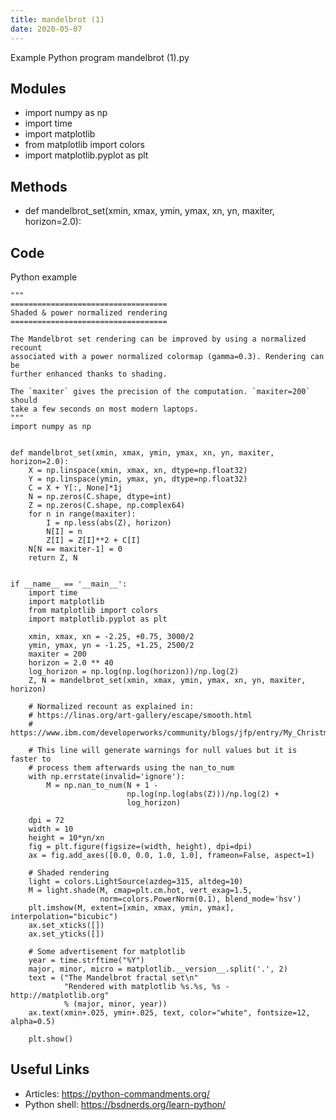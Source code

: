 ```yaml
---
title: mandelbrot (1)
date: 2020-05-07
---
```

Example Python program mandelbrot (1).py

## Modules

* import numpy as np
* import time
* import matplotlib
* from matplotlib import colors
* import matplotlib.pyplot as plt

## Methods

* def mandelbrot_set(xmin, xmax, ymin, ymax, xn, yn, maxiter, horizon=2.0):

## Code

Python example

    """
    ===================================
    Shaded & power normalized rendering
    ===================================
    
    The Mandelbrot set rendering can be improved by using a normalized recount
    associated with a power normalized colormap (gamma=0.3). Rendering can be
    further enhanced thanks to shading.
    
    The `maxiter` gives the precision of the computation. `maxiter=200` should
    take a few seconds on most modern laptops.
    """
    import numpy as np
    
    
    def mandelbrot_set(xmin, xmax, ymin, ymax, xn, yn, maxiter, horizon=2.0):
        X = np.linspace(xmin, xmax, xn, dtype=np.float32)
        Y = np.linspace(ymin, ymax, yn, dtype=np.float32)
        C = X + Y[:, None]*1j
        N = np.zeros(C.shape, dtype=int)
        Z = np.zeros(C.shape, np.complex64)
        for n in range(maxiter):
            I = np.less(abs(Z), horizon)
            N[I] = n
            Z[I] = Z[I]**2 + C[I]
        N[N == maxiter-1] = 0
        return Z, N
    
    
    if __name__ == '__main__':
        import time
        import matplotlib
        from matplotlib import colors
        import matplotlib.pyplot as plt
    
        xmin, xmax, xn = -2.25, +0.75, 3000/2
        ymin, ymax, yn = -1.25, +1.25, 2500/2
        maxiter = 200
        horizon = 2.0 ** 40
        log_horizon = np.log(np.log(horizon))/np.log(2)
        Z, N = mandelbrot_set(xmin, xmax, ymin, ymax, xn, yn, maxiter, horizon)
    
        # Normalized recount as explained in:
        # https://linas.org/art-gallery/escape/smooth.html
        # https://www.ibm.com/developerworks/community/blogs/jfp/entry/My_Christmas_Gift
    
        # This line will generate warnings for null values but it is faster to
        # process them afterwards using the nan_to_num
        with np.errstate(invalid='ignore'):
            M = np.nan_to_num(N + 1 -
                              np.log(np.log(abs(Z)))/np.log(2) +
                              log_horizon)
    
        dpi = 72
        width = 10
        height = 10*yn/xn
        fig = plt.figure(figsize=(width, height), dpi=dpi)
        ax = fig.add_axes([0.0, 0.0, 1.0, 1.0], frameon=False, aspect=1)
    
        # Shaded rendering
        light = colors.LightSource(azdeg=315, altdeg=10)
        M = light.shade(M, cmap=plt.cm.hot, vert_exag=1.5,
                        norm=colors.PowerNorm(0.1), blend_mode='hsv')
        plt.imshow(M, extent=[xmin, xmax, ymin, ymax], interpolation="bicubic")
        ax.set_xticks([])
        ax.set_yticks([])
    
        # Some advertisement for matplotlib
        year = time.strftime("%Y")
        major, minor, micro = matplotlib.__version__.split('.', 2)
        text = ("The Mandelbrot fractal set\n"
                "Rendered with matplotlib %s.%s, %s - http://matplotlib.org"
                % (major, minor, year))
        ax.text(xmin+.025, ymin+.025, text, color="white", fontsize=12, alpha=0.5)
    
        plt.show()
    

## Useful Links

- Articles: https://python-commandments.org/
- Python shell: https://bsdnerds.org/learn-python/
